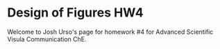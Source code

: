 
# Design of Figures HW4
Welcome to Josh Urso's page for homework #4 for Advanced Scientific Visula Communication ChE.  

